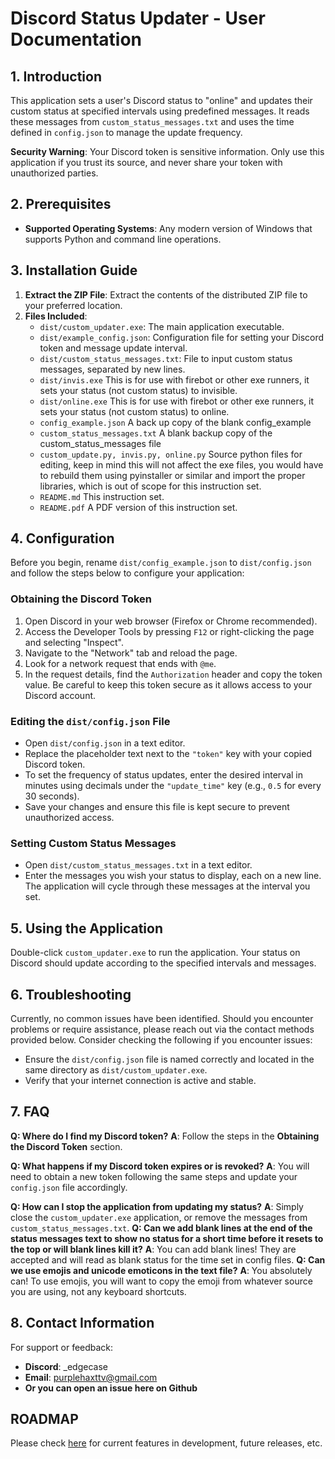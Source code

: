 # Discord Status Updater - User Documentation

## 1. Introduction

This application sets a user's Discord status to "online" and updates their custom status at specified intervals using predefined messages. It reads these messages from `custom_status_messages.txt` and uses the time defined in `config.json` to manage the update frequency.

**Security Warning**: Your Discord token is sensitive information. Only use this application if you trust its source, and never share your token with unauthorized parties.

## 2. Prerequisites

- **Supported Operating Systems**: Any modern version of Windows that supports Python and command line operations.

## 3. Installation Guide

1. **Extract the ZIP File**: Extract the contents of the distributed ZIP file to your preferred location.
2. **Files Included**:
   - `dist/custom_updater.exe`: The main application executable.
   - `dist/example_config.json`: Configuration file for setting your Discord 
     token and message update interval.
   - `dist/custom_status_messages.txt`: File to input custom status messages, 
     separated by new lines.
   - `dist/invis.exe` This is for use with firebot or other exe runners, it 
     sets your status (not custom status) to invisible. 
   - `dist/online.exe` This is for use with firebot or other exe runners, 
     it sets your status (not custom status) to online.
   - `config_example.json` A back up copy of the blank config_example
   - `custom_status_messages.txt` A blank backup copy of the 
     custom_status_messages file
   - `custom_update.py, invis.py, online.py` Source python files for 
     editing, keep in mind this will not affect the exe files, you would 
     have to rebuild them using pyinstaller or similar and import the 
     proper libraries, which is out of scope for this instruction set. 
   - `README.md` This instruction set.
   - `README.pdf` A PDF version of this instruction set.

## 4. Configuration

Before you begin, rename `dist/config_example.json` to `dist/config.json` and 
follow the 
steps below to configure your application:

### Obtaining the Discord Token

1. Open Discord in your web browser (Firefox or Chrome recommended).
2. Access the Developer Tools by pressing `F12` or right-clicking the page and selecting "Inspect".
3. Navigate to the "Network" tab and reload the page.
4. Look for a network request that ends with `@me`.
5. In the request details, find the `Authorization` header and copy the token value. Be careful to keep this token secure as it allows access to your Discord account.

### Editing the `dist/config.json` File

- Open `dist/config.json` in a text editor.
- Replace the placeholder text next to the `"token"` key with your copied Discord token.
- To set the frequency of status updates, enter the desired interval in minutes using decimals under the `"update_time"` key (e.g., `0.5` for every 30 seconds).
- Save your changes and ensure this file is kept secure to prevent unauthorized access.

### Setting Custom Status Messages

- Open `dist/custom_status_messages.txt` in a text editor.
- Enter the messages you wish your status to display, each on a new line. The application will cycle through these messages at the interval you set.

## 5. Using the Application

Double-click `custom_updater.exe` to run the application. Your status on Discord should update according to the specified intervals and messages.

## 6. Troubleshooting

Currently, no common issues have been identified. Should you encounter problems or require assistance, please reach out via the contact methods provided below. Consider checking the following if you encounter issues:

- Ensure the `dist/config.json` file is named correctly and located in the 
  same directory as `dist/custom_updater.exe`.
- Verify that your internet connection is active and stable.

## 7. FAQ

**Q: Where do I find my Discord token?**
**A**: Follow the steps in the **Obtaining the Discord Token** section.

**Q: What happens if my Discord token expires or is revoked?**
**A**: You will need to obtain a new token following the same steps and update your `config.json` file accordingly.

**Q: How can I stop the application from updating my status?**
**A**: Simply close the `custom_updater.exe` application, or remove the messages from `custom_status_messages.txt`.
**Q: Can we add blank lines at the end of the status messages text to show 
no status for a short time before it resets to the top or will blank lines 
kill it?**
**A**: You can add blank lines! They are accepted and will read as blank 
status for the time set in config files.
**Q: Can we use emojis and unicode emoticons in the text file?**
**A**: You absolutely can! To use emojis, you will want to copy the emoji 
from whatever source you are using, not any keyboard shortcuts.
## 8. Contact Information

For support or feedback:
- **Discord**: _edgecase
- **Email**: [purplehaxttv@gmail.com](mailto:purplehaxttv@gmail.com)
- **Or you can open an issue here on Github** 
## ROADMAP
Please check [here](https://github.com/edgecases-PurpleHax/discord_updater/tree/develop) for current features 
in development, future releases, etc. 